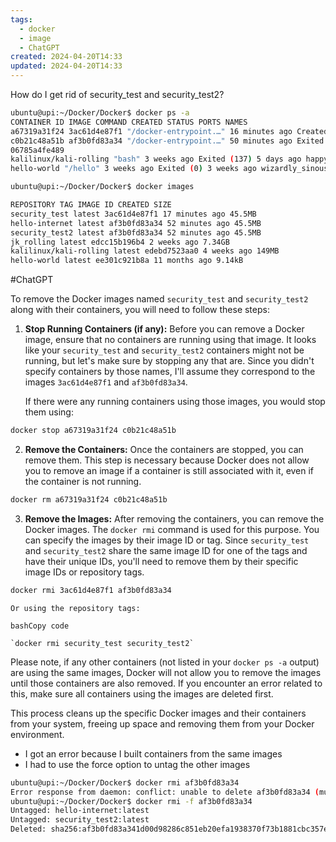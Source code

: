 ```yaml
---
tags:
  - docker
  - image
  - ChatGPT
created: 2024-04-20T14:33
updated: 2024-04-20T14:33
---
```


How do I get rid of security_test and security_test2? 

```bash
ubuntu@upi:~/Docker/Docker$ docker ps -a 
CONTAINER ID IMAGE COMMAND CREATED STATUS PORTS NAMES 
a67319a31f24 3ac61d4e87f1 "/docker-entrypoint.…" 16 minutes ago Created goofy_shannon 
c0b21c48a51b af3b0fd83a34 "/docker-entrypoint.…" 50 minutes ago Exited (0) 15 minutes ago determined_gates 
06785a4fe489 
kalilinux/kali-rolling "bash" 3 weeks ago Exited (137) 5 days ago happy_hugle fce401e35366 
hello-world "/hello" 3 weeks ago Exited (0) 3 weeks ago wizardly_sinoussi 

ubuntu@upi:~/Docker/Docker$ docker images 

REPOSITORY TAG IMAGE ID CREATED SIZE 
security_test latest 3ac61d4e87f1 17 minutes ago 45.5MB 
hello-internet latest af3b0fd83a34 52 minutes ago 45.5MB 
security_test2 latest af3b0fd83a34 52 minutes ago 45.5MB 
jk_rolling latest edcc15b196b4 2 weeks ago 7.34GB 
kalilinux/kali-rolling latest edebd7523aa0 4 weeks ago 149MB 
hello-world latest ee301c921b8a 11 months ago 9.14kB
```

#ChatGPT

To remove the Docker images named `security_test` and `security_test2` along with their containers, you will need to follow these steps:

1. **Stop Running Containers (if any):** Before you can remove a Docker image, ensure that no containers are running using that image. It looks like your `security_test` and `security_test2` containers might not be running, but let's make sure by stopping any that are. Since you didn't specify containers by those names, I'll assume they correspond to the images `3ac61d4e87f1` and `af3b0fd83a34`.
    
    If there were any running containers using those images, you would stop them using:
   
```bash
docker stop a67319a31f24 c0b21c48a51b
```
    
2. **Remove the Containers:** Once the containers are stopped, you can remove them. This step is necessary because Docker does not allow you to remove an image if a container is still associated with it, even if the container is not running.
    
```bash
docker rm a67319a31f24 c0b21c48a51b
```
    
3. **Remove the Images:** After removing the containers, you can remove the Docker images. The `docker rmi` command is used for this purpose. You can specify the images by their image ID or tag. Since `security_test` and `security_test2` share the same image ID for one of the tags and have their unique IDs, you'll need to remove them by their specific image IDs or repository tags.
    
```bash
docker rmi 3ac61d4e87f1 af3b0fd83a34
```
    
    Or using the repository tags:
    
    bashCopy code
    
    `docker rmi security_test security_test2`
    

Please note, if any other containers (not listed in your `docker ps -a` output) are using the same images, Docker will not allow you to remove the images until those containers are also removed. If you encounter an error related to this, make sure all containers using the images are deleted first.

This process cleans up the specific Docker images and their containers from your system, freeing up space and removing them from your Docker environment.

- I got an error because I built containers from the same images
- I had to use the force option to untag the other images


```bash
ubuntu@upi:~/Docker/Docker$ docker rmi af3b0fd83a34
Error response from daemon: conflict: unable to delete af3b0fd83a34 (must be forced) - image is referenced in multiple repositories
ubuntu@upi:~/Docker/Docker$ docker rmi -f af3b0fd83a34
Untagged: hello-internet:latest
Untagged: security_test2:latest
Deleted: sha256:af3b0fd83a341d00d98286c851eb20efa1938370f73b1881cbc357e413223348
```